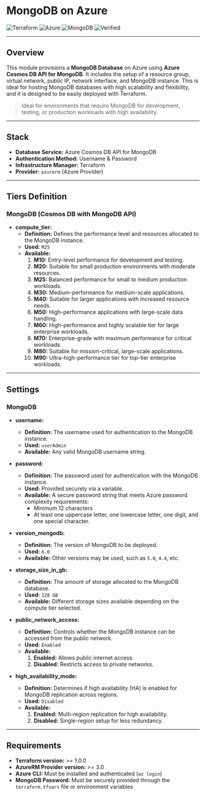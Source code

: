 # MongoDB on Azure

![Terraform](https://img.shields.io/badge/Terraform-7B42BC?style=for-the-badge\&logo=terraform\&logoColor=white)
![Azure](https://img.shields.io/badge/Azure-0078D7?style=for-the-badge\&logo=microsoftazure\&logoColor=white)
![MongoDB](https://img.shields.io/badge/MongoDB-47A248?style=for-the-badge\&logo=mongodb\&logoColor=white)
![Verified](https://img.shields.io/badge/Verified-green?style=for-the-badge\&logo=apachemaven\&logoColor=white)

---

## **Overview**

This module provisions a **MongoDB Database** on Azure using **Azure Cosmos DB API for MongoDB**. It includes the setup of a resource group, virtual network, public IP, network interface, and MongoDB instance. This is ideal for hosting MongoDB databases with high scalability and flexibility, and it is designed to be easily deployed with Terraform.

> Ideal for environments that require MongoDB for development, testing, or production workloads with high availability.

---

## **Stack**

* **Database Service:** Azure Cosmos DB API for MongoDB
* **Authentication Method:** Username & Password
* **Infrastructure Manager:** Terraform
* **Provider:** `azurerm` (Azure Provider)

---

## **Tiers Definition**

### MongoDB (Cosmos DB with MongoDB API)

- **compute_tier:**
  - **Definition:** Defines the performance level and resources allocated to the MongoDB instance.
  - **Used:** `M25`
  - **Available:**
    1. **M10:** Entry-level performance for development and testing.
    2. **M20:** Suitable for small production environments with moderate resources.
    3. **M25:** Balanced performance for small to medium production workloads.
    4. **M30:** Medium-performance for medium-scale applications.
    5. **M40:** Suitable for larger applications with increased resource needs.
    6. **M50:** High-performance applications with large-scale data handling.
    7. **M60:** High-performance and highly scalable tier for large enterprise workloads.
    8. **M70:** Enterprise-grade with maximum performance for critical workloads.
    9. **M80:** Suitable for mission-critical, large-scale applications.
    10. **M90:** Ultra-high-performance tier for top-tier enterprise workloads.

---

## **Settings**

### MongoDB

- **username:**
  - **Definition:** The username used for authentication to the MongoDB instance.
  - **Used:** `userAdmin`
  - **Available:** Any valid MongoDB username string.

- **password:**
  - **Definition:** The password used for authentication with the MongoDB instance.
  - **Used:** Provided securely via a variable.
  - **Available:** A secure password string that meets Azure password complexity requirements:
    * Minimum 12 characters
    * At least one uppercase letter, one lowercase letter, one digit, and one special character.

- **version_mongodb:**
  - **Definition:** The version of MongoDB to be deployed.
  - **Used:** `6.0`
  - **Available:** Other versions may be used, such as `5.0`, `4.4`, etc.

- **storage_size_in_gb:**
  - **Definition:** The amount of storage allocated to the MongoDB database.
  - **Used:** `128 GB`
  - **Available:** Different storage sizes available depending on the compute tier selected.

- **public_network_access:**
  - **Definition:** Controls whether the MongoDB instance can be accessed from the public network.
  - **Used:** `Enabled`
  - **Available:**
    1. **Enabled:** Allows public internet access.
    2. **Disabled:** Restricts access to private networks.

- **high_availability_mode:**
  - **Definition:** Determines if high availability (HA) is enabled for MongoDB replication across regions.
  - **Used:** `Disabled`
  - **Available:**
    1. **Enabled:** Multi-region replication for high availability.
    2. **Disabled:** Single-region setup for less redundancy.

---

## **Requirements**

* **Terraform version:** >= 1.0.0
* **AzureRM Provider version:** >= 3.0
* **Azure CLI:** Must be installed and authenticated (`az login`)
* **MongoDB Password:** Must be securely provided through the `terraform.tfvars` file or environment variables
